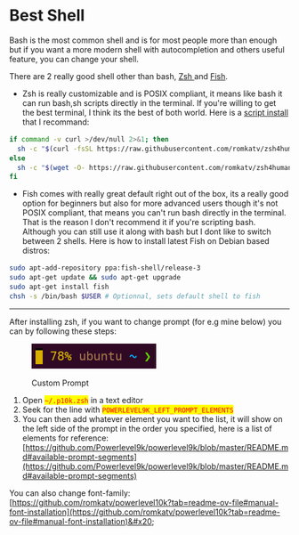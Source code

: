 # Best Shell

Bash is the most common shell and is for most people more than enough but if you want a more modern shell with autocompletion and others useful feature, you can change your shell.

There are 2 really good shell other than bash, [Zsh ](https://ohmyz.sh/)and [Fish](https://fishshell.com/).

* Zsh is really customizable and is POSIX compliant, it means like bash it can run bash,sh scripts directly in the terminal. If you're willing to get the best terminal, I think its the best of both world. Here is a [script install](https://github.com/romkatv/zsh4humans) that I recommand:

```bash
if command -v curl >/dev/null 2>&1; then
  sh -c "$(curl -fsSL https://raw.githubusercontent.com/romkatv/zsh4humans/v5/install)"
else
  sh -c "$(wget -O- https://raw.githubusercontent.com/romkatv/zsh4humans/v5/install)"
fi
```

* Fish comes with really great default right out of the box, its a really good option for beginners but also for more advanced users though it's not POSIX compliant, that means you can't run bash directly in the terminal. That is the reason I don't recommend it if you're scripting bash. Although you can still use it along with bash but I dont like to switch between 2 shells. Here is how to install latest Fish on Debian based distros:

```bash
sudo apt-add-repository ppa:fish-shell/release-3
sudo apt-get update && sudo apt-get upgrade
sudo apt-get install fish
chsh -s /bin/bash $USER # Optionnal, sets default shell to fish
```

***

After installing zsh, if you want to change prompt (for e.g mine below) you can by following these steps:

<figure><img src="../../.gitbook/assets/image (13).png" alt=""><figcaption><p>Custom Prompt</p></figcaption></figure>

1. Open <mark style="color:red;">`~/.p10k.zsh`</mark> in a text editor
2. Seek for the line with <mark style="color:red;">`POWERLEVEL9K_LEFT_PROMPT_ELEMENTS`</mark>&#x20;
3. You can then add whatever element you want to the list, it will show on the left side of the prompt in the order you specified, here is a list of elements for reference: [https://github.com/Powerlevel9k/powerlevel9k/blob/master/README.md#available-prompt-segments](https://github.com/Powerlevel9k/powerlevel9k/blob/master/README.md#available-prompt-segments)

You can also change font-family: [https://github.com/romkatv/powerlevel10k?tab=readme-ov-file#manual-font-installation](https://github.com/romkatv/powerlevel10k?tab=readme-ov-file#manual-font-installation)&#x20;

